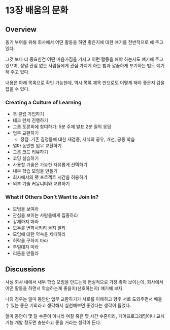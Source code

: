 # 13장 배움의 문화

## Overview

동기 부여를 위해 회사에서 어떤 활동을 하면 좋은지에 대한 얘기를 전번적으로 해 주고 있다.

그것 보다 더 중요한건 어떤 마음가짐을 가지고 이런 활동을 해야 하는지도 얘기해 주고 있으며, 정말 관심 없는 사람들에게 관심 가지게 하는 법과 깔끔하게 포기하는 법도 얘기해 주고 있다.

내용은 아래 목록으로 확인 가능한데, 역시 목록 제목 만으로도 어떻게 해야 좋은지 감을 잡을 수 있다.

### Creating a Culture of Learning

- 북 클럽 가입하기
- 테크 런치 진행하기
- 그룹 토론회에 참여하기: 5분 주제 발표 2분 질의 응답
- 업무 교환하기
  - 장점: 기존 결정들에 대한 재검증, 지식의 공유, 개선, 공동 학습
- 얼마 동안만 업무 교환하기
- 그룹 코드 리뷰하기
- 코딩 실습하기
- 사용할 기술은 가능한 자유롭게 선택하기
- 내부 학습 모임을 만들기
- 회사에서의 펫 프로젝트 시간을 허용하기
- 외부 기술 커뮤니티와 교류하기

### What if Others Don’t Want to Join In?

- 모범을 보여라
- 관심을 보이는 사람들에게 집중하라
- 강제하지 마라
- 모두를 변화시키려 들지 말라
- 모임에 대한 약속을 제때하라
- 허락을 구하지 마라
- 투덜대지 마라
- 리듬을 만들라

## Discussions

사실 회사 내에서 내부 학습 모임을 만드는게 현실적으로 가장 좋아 보이는데, 회사에서 어떤 활동을 하면서 학습하는게 좋을지(선호하는지) 얘기해 보자.

나의 경우는 얼마 동안만 업무 교환하기가 서로를 이해하고 향후 서로 도와주면서 배울 수 있는 좋은 기회라고 생각해서 실천해보면 좋겠다는 생각이 들었다.

얼마 동안이 몇 달 수준이 아니라 며칠 혹은 몇 시간 수준이라, 페어프로그래밍이나 교차 기능 개발 정도면 충분하고 좋을 거라는 생각이 든다.